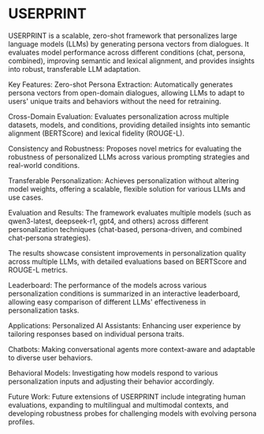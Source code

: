 # USERPRINT
USERPRINT is a scalable, zero-shot framework that personalizes large language models (LLMs) by generating persona vectors from dialogues. It evaluates model performance across different conditions (chat, persona, combined), improving semantic and lexical alignment, and provides insights into robust, transferable LLM adaptation.

Key Features:
Zero-shot Persona Extraction: Automatically generates persona vectors from open-domain dialogues, allowing LLMs to adapt to users' unique traits and behaviors without the need for retraining.

Cross-Domain Evaluation: Evaluates personalization across multiple datasets, models, and conditions, providing detailed insights into semantic alignment (BERTScore) and lexical fidelity (ROUGE-L).

Consistency and Robustness: Proposes novel metrics for evaluating the robustness of personalized LLMs across various prompting strategies and real-world conditions.

Transferable Personalization: Achieves personalization without altering model weights, offering a scalable, flexible solution for various LLMs and use cases.

Evaluation and Results:
The framework evaluates multiple models (such as qwen3-latest, deepseek-r1, gpt4, and others) across different personalization techniques (chat-based, persona-driven, and combined chat-persona strategies).

The results showcase consistent improvements in personalization quality across multiple LLMs, with detailed evaluations based on BERTScore and ROUGE-L metrics.

Leaderboard: The performance of the models across various personalization conditions is summarized in an interactive leaderboard, allowing easy comparison of different LLMs' effectiveness in personalization tasks.

Applications:
Personalized AI Assistants: Enhancing user experience by tailoring responses based on individual persona traits.

Chatbots: Making conversational agents more context-aware and adaptable to diverse user behaviors.

Behavioral Models: Investigating how models respond to various personalization inputs and adjusting their behavior accordingly.

Future Work:
Future extensions of USERPRINT include integrating human evaluations, expanding to multilingual and multimodal contexts, and developing robustness probes for challenging models with evolving persona profiles.
